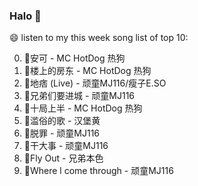 

### Halo 👋

😄 listen to my this week song list of top 10:

0. 🌈安可 - MC HotDog 热狗
1. 🌈楼上的房东 - MC HotDog 热狗
2. 🌈地痞 (Live) - 顽童MJ116/瘦子E.SO
3. 🌈兄弟们要进城 - 顽童MJ116
4. 🌈十局上半 - MC HotDog 热狗
5. 🌈滥俗的歌 - 汉堡黄
6. 🌈脱罪 - 顽童MJ116
7. 🌈干大事 - 顽童MJ116
8. 🌈Fly Out - 兄弟本色
9. 🌈Where l come through - 顽童MJ116

